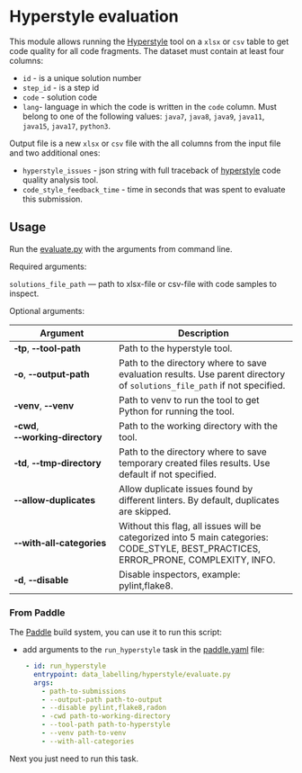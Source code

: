 # Hyperstyle evaluation

This module allows running the [Hyperstyle](https://github.com/hyperskill/hyperstyle/blob/main/README.md) tool on a `xlsx` or `csv` table to get code quality for all code fragments. 
The dataset must contain at least four columns: 
- `id` - is a unique solution number
- `step_id` - is a step id
- `code` - solution code
- `lang`- language in which the code is written in the `code` column. Must belong to one of the following values: `java7`, `java8`, `java9`, `java11`, `java15`, `java17`, `python3`.

Output file is a new `xlsx` or `csv` file with the all columns from the input file and two additional ones:
- `hyperstyle_issues` - json string with full traceback of [hyperstyle](https://github.com/hyperskill/hyperstyle/blob/main/README.md) code quality analysis tool.
- `code_style_feedback_time` - time in seconds that was spent to evaluate this submission.

## Usage

Run the [evaluate.py](evaluate.py) with the arguments from command line.

Required arguments:

`solutions_file_path` — path to xlsx-file or csv-file with code samples to inspect.

Optional arguments:

| Argument                                                  | Description                                                                                                                          |
|-----------------------------------------------------------|--------------------------------------------------------------------------------------------------------------------------------------|
| **&#8209;tp**, **&#8209;&#8209;tool&#8209;path**          | Path to the hyperstyle tool.                                                                                                         |
| **&#8209;o**, **&#8209;&#8209;output&#8209;path**         | Path to the directory where to save evaluation results. Use parent directory of `solutions_file_path` if not specified.              |
| **&#8209;venv**, **&#8209;&#8209;venv**                   | Path to venv to run the tool to get Python for running the tool.                                                                     |
| **&#8209;cwd**, **&#8209;&#8209;working&#8209;directory** | Path to the working directory with the tool.                                                                                         |
| **&#8209;td**, **&#8209;&#8209;tmp&#8209;directory**      | Path to the directory where to save temporary created files results. Use default if not specified.                                   |
| **&#8209;&#8209;allow&#8209;duplicates**                  | Allow duplicate issues found by different linters. By default, duplicates are skipped.                                               |
| **&#8209;&#8209;with&#8209;all&#8209;categories**         | Without this flag, all issues will be categorized into 5 main categories: CODE_STYLE, BEST_PRACTICES, ERROR_PRONE, COMPLEXITY, INFO. |
| **&#8209;d**, **&#8209;&#8209;disable**                   | Disable inspectors, example: pylint,flake8.                                                                                          |

### From Paddle

The [Paddle](https://github.com/JetBrains-Research/paddle#tasks-section) build system, you can use it to run this script:
- add arguments to the `run_hyperstyle` task in the [paddle.yaml](./../../../paddle.yaml) file:

```yaml
    - id: run_hyperstyle
      entrypoint: data_labelling/hyperstyle/evaluate.py
      args:
        - path-to-submissions
        - --output-path path-to-output
        - --disable pylint,flake8,radon
        - -cwd path-to-working-directory
        - --tool-path path-to-hyperstyle
        - --venv path-to-venv
        - --with-all-categories
```
Next you just need to run this task.
